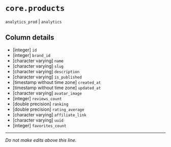 # `core.products`
`analytics_prod` | `analytics`

## Column details
* [integer]   `id`
* [integer]   `brand_id`
* [character varying] `name`
* [character varying] `slug`
* [character varying] `description`
* [character varying] `is_published`
* [timestamp without time zone] `created_at`
* [timestamp without time zone] `updated_at`
* [character varying] `avatar_image`
* [integer]   `reviews_count`
* [double precision] `ranking`
* [double precision] `rating_average`
* [character varying] `affiliate_link`
* [character varying] `uuid`
* [integer]   `favorites_count`

-------------------------------------------------------------------------------
*Do not make edits above this line.*
